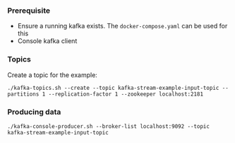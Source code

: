 ### Prerequisite
- Ensure a running kafka exists. The `docker-compose.yaml` can be used for this
- Console kafka client

### Topics
Create a topic for the example:
```
./kafka-topics.sh --create --topic kafka-stream-example-input-topic --partitions 1 --replication-factor 1 --zookeeper localhost:2181
```

### Producing data
```
./kafka-console-producer.sh --broker-list localhost:9092 --topic kafka-stream-example-input-topic
```
